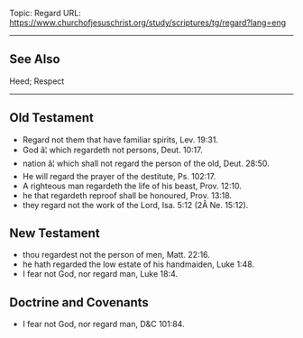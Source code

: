 Topic: Regard
URL: https://www.churchofjesuschrist.org/study/scriptures/tg/regard?lang=eng

---

## See Also

Heed; Respect

---

## Old Testament

- Regard not them that have familiar spirits, Lev. 19:31.
- God â¦ which regardeth not persons, Deut. 10:17.
- nation â¦ which shall not regard the person of the old, Deut. 28:50.
- He will regard the prayer of the destitute, Ps. 102:17.
- A righteous man regardeth the life of his beast, Prov. 12:10.
- he that regardeth reproof shall be honoured, Prov. 13:18.
- they regard not the work of the Lord, Isa. 5:12 (2Â Ne. 15:12).

## New Testament

- thou regardest not the person of men, Matt. 22:16.
- he hath regarded the low estate of his handmaiden, Luke 1:48.
- I fear not God, nor regard man, Luke 18:4.

## Doctrine and Covenants

- I fear not God, nor regard man, D&C 101:84.

